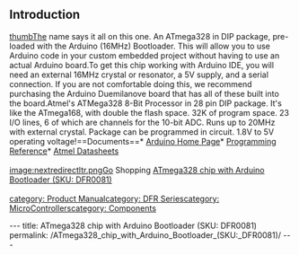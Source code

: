 <h2 id="introduction">Introduction</h2>
<p><a href="image:ATmega328_chip_with_Arduino_Bootloader.jpg" title="wikilink">thumbThe</a> name says it all on this one. An ATmega328 in DIP package, pre-loaded with the Arduino (16MHz) Bootloader. This will allow you to use Arduino code in your custom embedded project without having to use an actual Arduino board.To get this chip working with Arduino IDE, you will need an external 16MHz crystal or resonator, a 5V supply, and a serial connection. If you are not comfortable doing this, we recommend purchasing the Arduino Duemilanove board that has all of these built into the board.Atmel's ATMega328 8-Bit Processor in 28 pin DIP package. It's like the ATmega168, with double the flash space. 32K of program space. 23 I/O lines, 6 of which are channels for the 10-bit ADC. Runs up to 20MHz with external crystal. Package can be programmed in circuit. 1.8V to 5V operating voltage!==Documents==* <a href="http://www.arduino.cc/">Arduino Home Page</a>* <a href="http://www.arduino.cc/en/Reference/HomePage">Programming Reference</a>* <a href="http://www.atmel.com/products/default.asp?source=redirect">Atmel Datasheets</a><br /><br /><a href="image:nextredirectltr.png" title="wikilink">image:nextredirectltr.pngGo</a> Shopping <a href="https://www.dfrobot.com/product-170.html">ATmega328 chip with Arduino Bootloader (SKU: DFR0081)</a><br /><br /><a href="category:_Product_Manual" title="wikilink">category: Product Manual</a><a href="category:_DFR_Series" title="wikilink">category: DFR Series</a><a href="category:_MicroControllers" title="wikilink">category: MicroControllers</a><a href="category:_Components" title="wikilink">category: Components</a></p>---
title: ATmega328 chip with Arduino Bootloader (SKU: DFR0081)
permalink: /ATmega328_chip_with_Arduino_Bootloader_(SKU:_DFR0081)/
---

